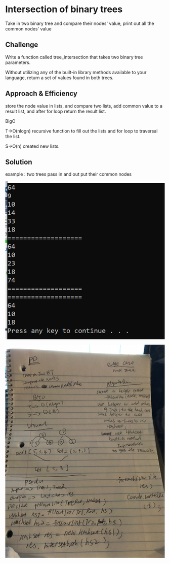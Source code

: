 # Intersection of binary trees
<!-- Short summary or background information -->
Take in two binary tree and compare their nodes' value, print out all the common nodes' value

## Challenge
<!-- Description of the challenge -->

Write a function called tree_intersection that takes two binary tree parameters.

Without utilizing any of the built-in library methods available to your language, return a set of values found in both trees.

## Approach & Efficiency
<!-- What approach did you take? Why? What is the Big O space/time for this approach? -->

store the node value in lists, and compare two lists, add common value to a result list, and after for loop return the result list.

BigO

T->O(nlogn) recursive function to fill out the lists and for loop to traversal the list.

S->O(n) created new lists.
## Solution
<!-- Embedded whiteboard image -->

example :  two trees pass in and out put their common nodes

![screenshot](../../Assets/sctree.png)

![imgae](../../Assets/IMG-9786.JPG)

